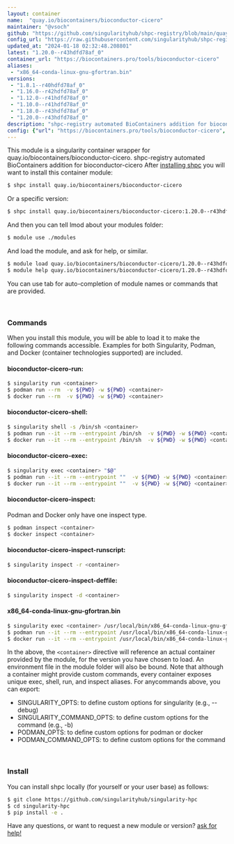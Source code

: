 ```yaml
---
layout: container
name:  "quay.io/biocontainers/bioconductor-cicero"
maintainer: "@vsoch"
github: "https://github.com/singularityhub/shpc-registry/blob/main/quay.io/biocontainers/bioconductor-cicero/container.yaml"
config_url: "https://raw.githubusercontent.com/singularityhub/shpc-registry/main/quay.io/biocontainers/bioconductor-cicero/container.yaml"
updated_at: "2024-01-18 02:32:48.208801"
latest: "1.20.0--r43hdfd78af_0"
container_url: "https://biocontainers.pro/tools/bioconductor-cicero"
aliases:
 - "x86_64-conda-linux-gnu-gfortran.bin"
versions:
 - "1.8.1--r40hdfd78af_0"
 - "1.16.0--r42hdfd78af_0"
 - "1.12.0--r41hdfd78af_0"
 - "1.10.0--r41hdfd78af_0"
 - "1.18.0--r43hdfd78af_0"
 - "1.20.0--r43hdfd78af_0"
description: "shpc-registry automated BioContainers addition for bioconductor-cicero"
config: {"url": "https://biocontainers.pro/tools/bioconductor-cicero", "maintainer": "@vsoch", "description": "shpc-registry automated BioContainers addition for bioconductor-cicero", "latest": {"1.20.0--r43hdfd78af_0": "sha256:ab1fd27da20a95a674102a53a5bd15205597ece931b6c7bd8ca969a2a9e55bcb"}, "tags": {"1.8.1--r40hdfd78af_0": "sha256:ce70a9b8950cb4754ad7cd583e303697b421695de5e4aca8d0cccbdc1d288875", "1.16.0--r42hdfd78af_0": "sha256:52b90d04de09df3b3ac0f1c6ebcb3d4058ebdb016a96ab3f726b2d785fdd4580", "1.12.0--r41hdfd78af_0": "sha256:9912b749ab283b99d6e432a5cf6d3add8ed3f023f14ba6a4b1c39cc788349bfe", "1.10.0--r41hdfd78af_0": "sha256:5dacf76fdb12be538c1a2d905fb50aec0a607897606432754e24a338c786119f", "1.18.0--r43hdfd78af_0": "sha256:8653c21ab9e320ee390346fc36471104a95a1c3d5df9afcc79be16d4ccf57589", "1.20.0--r43hdfd78af_0": "sha256:ab1fd27da20a95a674102a53a5bd15205597ece931b6c7bd8ca969a2a9e55bcb"}, "docker": "quay.io/biocontainers/bioconductor-cicero", "aliases": {"x86_64-conda-linux-gnu-gfortran.bin": "/usr/local/bin/x86_64-conda-linux-gnu-gfortran.bin"}}
---
```


This module is a singularity container wrapper for quay.io/biocontainers/bioconductor-cicero.
shpc-registry automated BioContainers addition for bioconductor-cicero
After [installing shpc](#install) you will want to install this container module:


```bash
$ shpc install quay.io/biocontainers/bioconductor-cicero
```

Or a specific version:

```bash
$ shpc install quay.io/biocontainers/bioconductor-cicero:1.20.0--r43hdfd78af_0
```

And then you can tell lmod about your modules folder:

```bash
$ module use ./modules
```

And load the module, and ask for help, or similar.

```bash
$ module load quay.io/biocontainers/bioconductor-cicero/1.20.0--r43hdfd78af_0
$ module help quay.io/biocontainers/bioconductor-cicero/1.20.0--r43hdfd78af_0
```

You can use tab for auto-completion of module names or commands that are provided.

<br>

### Commands

When you install this module, you will be able to load it to make the following commands accessible.
Examples for both Singularity, Podman, and Docker (container technologies supported) are included.

#### bioconductor-cicero-run:

```bash
$ singularity run <container>
$ podman run --rm  -v ${PWD} -w ${PWD} <container>
$ docker run --rm  -v ${PWD} -w ${PWD} <container>
```

#### bioconductor-cicero-shell:

```bash
$ singularity shell -s /bin/sh <container>
$ podman run --it --rm --entrypoint /bin/sh  -v ${PWD} -w ${PWD} <container>
$ docker run --it --rm --entrypoint /bin/sh  -v ${PWD} -w ${PWD} <container>
```

#### bioconductor-cicero-exec:

```bash
$ singularity exec <container> "$@"
$ podman run --it --rm --entrypoint ""  -v ${PWD} -w ${PWD} <container> "$@"
$ docker run --it --rm --entrypoint ""  -v ${PWD} -w ${PWD} <container> "$@"
```

#### bioconductor-cicero-inspect:

Podman and Docker only have one inspect type.

```bash
$ podman inspect <container>
$ docker inspect <container>
```

#### bioconductor-cicero-inspect-runscript:

```bash
$ singularity inspect -r <container>
```

#### bioconductor-cicero-inspect-deffile:

```bash
$ singularity inspect -d <container>
```


#### x86_64-conda-linux-gnu-gfortran.bin

```bash
$ singularity exec <container> /usr/local/bin/x86_64-conda-linux-gnu-gfortran.bin
$ podman run --it --rm --entrypoint /usr/local/bin/x86_64-conda-linux-gnu-gfortran.bin   -v ${PWD} -w ${PWD} <container> -c " $@"
$ docker run --it --rm --entrypoint /usr/local/bin/x86_64-conda-linux-gnu-gfortran.bin   -v ${PWD} -w ${PWD} <container> -c " $@"
```



In the above, the `<container>` directive will reference an actual container provided
by the module, for the version you have chosen to load. An environment file in the
module folder will also be bound. Note that although a container
might provide custom commands, every container exposes unique exec, shell, run, and
inspect aliases. For anycommands above, you can export:

 - SINGULARITY_OPTS: to define custom options for singularity (e.g., --debug)
 - SINGULARITY_COMMAND_OPTS: to define custom options for the command (e.g., -b)
 - PODMAN_OPTS: to define custom options for podman or docker
 - PODMAN_COMMAND_OPTS: to define custom options for the command

<br>

### Install

You can install shpc locally (for yourself or your user base) as follows:

```bash
$ git clone https://github.com/singularityhub/singularity-hpc
$ cd singularity-hpc
$ pip install -e .
```

Have any questions, or want to request a new module or version? [ask for help!](https://github.com/singularityhub/singularity-hpc/issues)